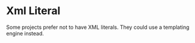 # Xml Literal

Some projects prefer not to have XML literals. They could use a templating engine instead.
